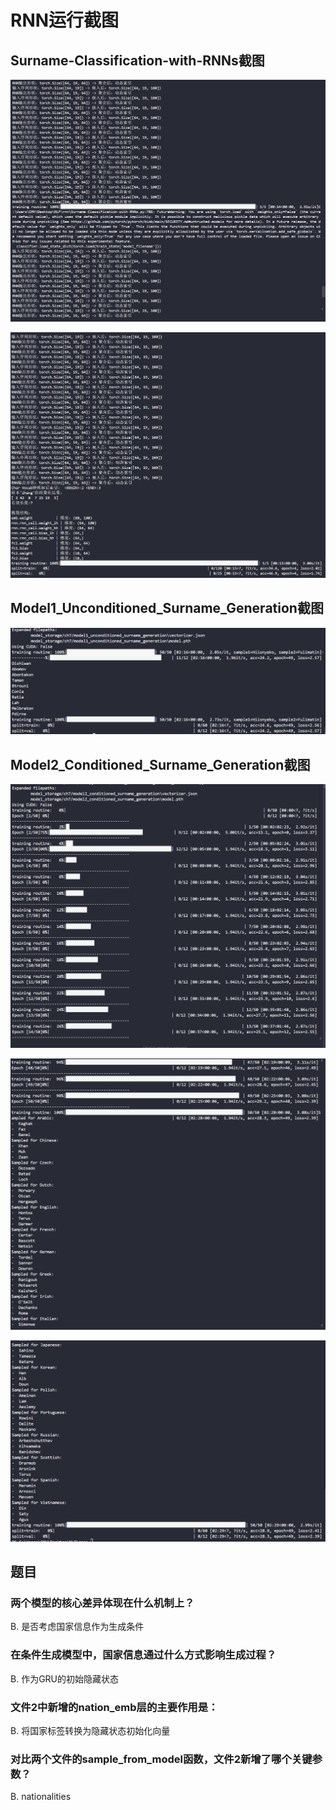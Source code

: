 # RNN运行截图
## Surname-Classification-with-RNNs截图

![image-20250625191834474](image/image-20250623162951118.png)

![image-20250625191913262](image/image-20250625191913262.png)

## Model1_Unconditioned_Surname_Generation截图

![image-20250625192701477](image/image-20250625192701477.png)

## Model2_Conditioned_Surname_Generation截图

![image-20250625192735306](image/image-20250625192735306.png)

![image-20250625192800351](image/image-20250625192800351.png)

![image-20250625192821064](image/image-20250625192821064.png)

## 题目

### 两个模型的核心差异体现在什么机制上？

B. 是否考虑国家信息作为生成条件


### 在条件生成模型中，国家信息通过什么方式影响生成过程？

B. 作为GRU的初始隐藏状态


### 文件2中新增的nation_emb层的主要作用是：

B. 将国家标签转换为隐藏状态初始化向量


### 对比两个文件的sample_from_model函数，文件2新增了哪个关键参数？

B. nationalities